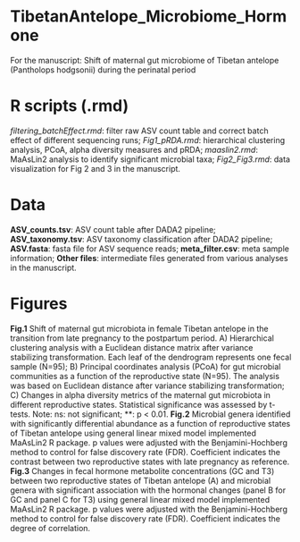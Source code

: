 # TibetanAntelope_Microbiome_Hormone
 For the manuscript: Shift of maternal gut microbiome of Tibetan antelope  (Pantholops hodgsonii) during the perinatal period
 
# R scripts (.rmd)
*filtering_batchEffect.rmd*: filter raw ASV count table and correct batch effect of different sequencing runs;
*Fig1_pRDA.rmd*: hierarchical clustering analysis, PCoA, alpha diversity measures and pRDA;
*maaslin2.rmd*: MaAsLin2 analysis to identify significant microbial taxa;
*Fig2_Fig3.rmd*: data visualization for Fig 2 and 3 in the manuscript. 


# Data
**ASV_counts.tsv**: ASV count table after DADA2 pipeline;
**ASV_taxonomy.tsv**: ASV taxonomy classification after DADA2 pipeline;
**ASV.fasta**: fasta file for ASV sequence reads;
**meta_filter.csv**: meta sample information;
**Other files**: intermediate files generated from various analyses in the manuscript. 


# Figures
**Fig.1** Shift of maternal gut microbiota in female Tibetan antelope in the transition from late pregnancy to the postpartum period. A) Hierarchical clustering analysis with a Euclidean distance matrix after variance stabilizing transformation. Each leaf of the dendrogram represents one fecal sample (N=95); B) Principal coordinates analysis (PCoA) for gut microbial communities as a function of the reproductive state (N=95). The analysis was based on Euclidean distance after variance stabilizing transformation; C) Changes in alpha diversity metrics of the maternal gut microbiota in different reproductive states.  Statistical significance was assessed by t-tests. Note: ns: not significant; **: p < 0.01.
**Fig.2** Microbial genera identified with significantly differential abundance as a function of reproductive states of Tibetan antelope using general linear mixed model implemented MaAsLin2 R package. p values were adjusted with the Benjamini-Hochberg method to control for false discovery rate (FDR). Coefficient indicates the contrast between two reproductive states with late pregnancy as reference.
**Fig.3** Changes in fecal hormone metabolite concentrations (GC and T3) between two reproductive states of Tibetan antelope (A) and microbial genera with significant association with the hormonal changes (panel B for GC and panel C for T3) using general linear mixed model implemented MaAsLin2 R package. p values were adjusted with the Benjamini-Hochberg method to control for false discovery rate (FDR). Coefficient indicates the degree of correlation. 
